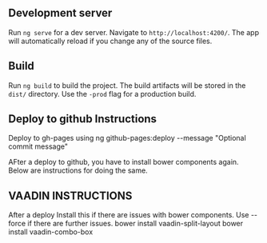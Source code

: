 ## Development server
Run `ng serve` for a dev server. Navigate to `http://localhost:4200/`. The app will automatically reload if you change any of the source files.

## Build
Run `ng build` to build the project. The build artifacts will be stored in the `dist/` directory. Use the `-prod` flag for a production build.

## Deploy to github Instructions
Deploy to gh-pages using
    ng github-pages:deploy --message "Optional commit message"    

AFter a deploy to github, you have to install bower components again. Below are instructions for doing the same.

## VAADIN INSTRUCTIONS
After a deploy Install this if there are issues with bower components. Use --force if there are further issues.
    bower install vaadin-split-layout
    bower install vaadin-combo-box


